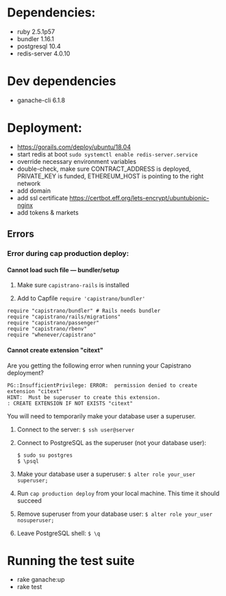 # Dependencies:

* ruby 2.5.1p57
* bundler 1.16.1
* postgresql 10.4
* redis-server 4.0.10

# Dev dependencies

* ganache-cli 6.1.8

# Deployment:

* https://gorails.com/deploy/ubuntu/18.04
* start redis at boot `sudo systemctl enable redis-server.service`
* override necessary environment variables
* double-check, make sure CONTRACT_ADDRESS is deployed, PRIVATE_KEY is funded, ETHEREUM_HOST is pointing to the right network
* add domain
* add ssl certificate https://certbot.eff.org/lets-encrypt/ubuntubionic-nginx
* add tokens & markets

## Errors

### Error during cap production deploy:

#### Cannot load such file — bundler/setup

1. Make sure `capistrano-rails` is installed

2. Add to Capfile `require 'capistrano/bundler'`

```
require "capistrano/bundler" # Rails needs bundler
require "capistrano/rails/migrations"
require "capistrano/passenger"
require "capistrano/rbenv"
require "whenever/capistrano"
```

#### Cannot create extension "citext"

Are you getting the following error when running your Capistrano deployment?

```
PG::InsufficientPrivilege: ERROR:  permission denied to create extension "citext"
HINT:  Must be superuser to create this extension.
: CREATE EXTENSION IF NOT EXISTS "citext"
```

You will need to temporarily make your database user a superuser.

1. Connect to the server: `$ ssh user@server`
2. Connect to PostgreSQL as the superuser (not your database user):

    ```
    $ sudo su postgres
    $ \psql
    ```
3. Make your database user a superuser: `$ alter role your_user superuser;`
4. Run `cap production deploy` from your local machine. This time it should succeed
5. Remove superuser from your database user: `$ alter role your_user nosuperuser;`
6. Leave PostgreSQL shell: `$ \q`

# Running the test suite

* rake ganache:up
* rake test
